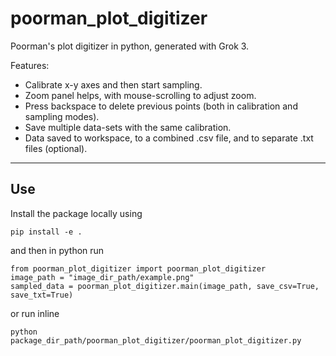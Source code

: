 # poorman_plot_digitizer

Poorman's plot digitizer in python, generated with Grok 3.

Features:
* Calibrate x-y axes and then start sampling.
* Zoom panel helps, with mouse-scrolling to adjust zoom.
* Press backspace to delete previous points (both in calibration and sampling modes).
* Save multiple data-sets with the same calibration.
* Data saved to workspace, to a combined .csv file, and to separate .txt files (optional).

---

## Use

Install the package locally using
```
pip install -e .
```
and then in python run
```
from poorman_plot_digitizer import poorman_plot_digitizer
image_path = "image_dir_path/example.png"
sampled_data = poorman_plot_digitizer.main(image_path, save_csv=True, save_txt=True)
```
or run inline
```
python package_dir_path/poorman_plot_digitizer/poorman_plot_digitizer.py
```